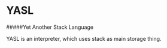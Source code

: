 # YASL
#####Yet Another Stack Language

YASL is an interpreter, which uses stack as main storage thing.
